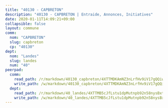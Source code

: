 ```yaml
---
title: "40130 - CAPBRETON"
description: "40130 - CAPBRETON | Entraide, Annonces, Initiatives"
date: 2020-01-11T14:09:21+09:00
collapsible: false
layout: commune
comm:
  nom: "CAPBRETON"
  slug: capbreton
  cp: "40130"
dept:
  nom: "Landes"
  slug: landes
  num: "40"
peerpad:
  comm:
    read_path: /r/markdown/40130_capbreton/4XTTMDKAmNZ3nLrfHv9iV17gQQiw9Aq7iux2CMm9TmeoXUQoT
    write_path: /w/markdown/40130_capbreton/4XTTMDKAmNZ3nLrfHv9iV17gQQiw9Aq7iux2CMm9TmeoXUQoT-K3TgTfzZPtrzwer6hLiLySH3nUqMn8AxdaAJuXHKEGyGm2nniGhLHgkVZpd7HaHiXsv5acMHgwrYWnCP9ZLgxEzW82FgB1bHTDFLtbbxvACZZ96TkjmMfsFYnbexGDNVGEjAXBn1
  dept:
    read_path: /r/markdown/40_landes/4XTTMB5cJfLstu1dpMutnpb92n58nysBxt2LvNHp8iFa2he7h
    write_path: /w/markdown/40_landes/4XTTMB5cJfLstu1dpMutnpb92n58nysBxt2LvNHp8iFa2he7h-K3TgUvrqNj5GqBsxRXbDQxXTucun7uHSVZWT5C8CgQNaESTTE4cfR63JCubPGiKkKruc9dwpRJsb8aWPbJoGCdC5JVr33cPSqpb1rkjpoPrBPEdrj3zMya2yHWSYgr5GG1nyDstK
---
```


